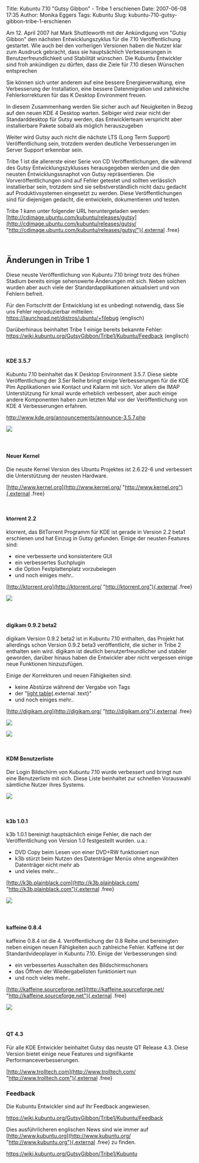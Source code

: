 Title: Kubuntu 7.10 "Gutsy Gibbon" - Tribe 1 erschienen
Date: 2007-06-08 17:35
Author: Monika Eggers
Tags: Kubuntu
Slug: kubuntu-710-gutsy-gibbon-tribe-1-erschienen

Am 12. April 2007 hat Mark Shuttleworth mit der Ankündigung von "Gutsy
Gibbon" den nächsten Entwicklungszyklus für die 7.10 Veröffentlichung
gestartet. Wie auch bei den vorherigen Versionen haben die Nutzer klar
zum Ausdruck gebracht, dass sie hauptsächlich Verbesserungen in
Benutzerfreundlichkeit und Stabilität wünschen. Die Kubuntu Entwickler
sind froh ankündigen zu dürfen, dass die Ziele für 7.10 diesen Wünschen
entsprechen


Sie können sich unter anderem auf eine bessere Energieverwaltung, eine
Verbesserung der Installation, eine bessere Datenmigration und
zahlreiche Fehlerkorrekturen für das K Desktop Environment freuen.


<!--break--><!--break-->

In diesem Zusammenhang werden Sie sicher auch auf Neuigkeiten in Bezug
auf den neuen KDE 4 Desktop warten. Selbiger wird zwar nicht der
Standarddesktop für Gutsy werden, das Entwicklerteam verspricht aber
installierbare Pakete sobald als möglich herauszugeben


Weiter wird Gutsy auch nicht die nächste LTS (Long Term Support)
Veröffentlichung sein, trotzdem werden deutliche Verbesserungen im
Server Support erkennbar sein.


Tribe 1 ist die allererste einer Serie von CD Veröffentlichungen, die
während des Gutsy Entwicklungszyklusses herausgegeben werden und die den
neusten Entwicklungssnaphot von Gutsy repräsentieren. Die
Vorveröffentlichungen sind auf Fehler getestet und sollten verlässlich
installierbar sein, trotzdem sind sie selbstverständlich nicht dazu
gedacht auf Produktivsystemen eingesetzt zu werden. Diese
Veröffentlichungen sind für diejenigen gedacht, die entwickeln,
dokumentieren und testen.


Tribe 1 kann unter folgender URL heruntergeladen werden:
[http://cdimage.ubuntu.com/kubuntu/releases/gutsy](http://cdimage.ubuntu.com/kubuntu/releases/gutsy/ "http://cdimage.ubuntu.com/kubuntu/releases/gutsy/"){.external
.free}


 


Änderungen in Tribe 1
--------------------------------------


Diese neuste Veröffentlichung von Kubuntu 7.10 bringt trotz des frühen
Stadium bereits einige sehenswerte Änderungen mit sich. Neben solchen
wurden aber auch viele der Standardapplikationen aktualisiert und von
Fehlern befreit.


Für den Fortschritt der Entwicklung ist es unbedingt notwendig, dass Sie
uns Fehler reproduzierbar mitteilen:
<https://launchpad.net/distros/ubuntu/+filebug> (englisch)


Darüberhinaus beinhaltet Tribe 1 einige bereits bekannte Fehler:
<https://wiki.kubuntu.org/GutsyGibbon/Tribe1/Kubuntu/Feedback>
(englisch)


 


#### KDE 3.5.7


Kubuntu 7.10 beinhaltet das K Desktop Environment 3.5.7. Diese siebte
Veröffentlichung der 3.5er Reihe bringt einige Verbesserungen für die
KDE Pim Applikationen wie Kontact und Kalarm mit sich. Vor allem die
IMAP Unterstützung für kmail wurde erheblich verbessert, aber auch
einige andere Komponenten haben zum letzten Mal vor der Veröffentlichung
von KDE 4 Verbesserungen erfahren.


<http://www.kde.org/announcements/announce-3.5.7.php>


<a href="http://www.kde.org/announcements/announce-3.5.7.php" class="external free" title="http://www.kde.org/announcements/announce-3.5.7.php" rel="nofollow">  

</a>  

[![](http://www.kubuntu-de.org/files/gutsy_tribe1/desktop.png)](http://www.kubuntu-de.org/files/gutsy_tribe1/desktop.png)


#### 


 


#### Neuer Kernel


Die neuste Kernel Version des Ubuntu Projektes ist 2.6.22-6 und
verbessert die Unterstützung der neusten Hardware.


[http://www.kernel.org](http://www.kernel.org/ "http://www.kernel.org"){.external
.free}


 


#### ktorrent 2.2


ktorrent, das BitTorrent Programm für KDE ist gerade in Version 2.2
beta1 erschienen und hat Einzug in Gutsy gefunden. Einige der neusten
Features sind:


-   eine verbesserte und konsistentere GUI
-   ein verbessertes Suchplugin
-   die Option Festplattenplatz vorzubelegen
-   und noch einiges mehr..


[http://ktorrent.org](http://ktorrent.org/ "http://ktorrent.org"){.external
.free}


<a href="http://ktorrent.org/" class="external free" title="http://ktorrent.org" rel="nofollow">  

</a>[![](http://www.kubuntu-de.org/files/gutsy_tribe1/ktorrent.png)](http://www.kubuntu-de.org/files/gutsy_tribe1/ktorrent.png)


#### 


#### 


 


#### digikam 0.9.2 beta2


digikam Version 0.9.2 beta2 ist in Kubuntu 7.10 enthalten, das Projekt
hat allerdings schon Version 0.9.2 beta3 veröffentlicht, die sicher in
Tribe 2 enthalten sein wird. digikam ist deutlich benutzerfreundlicher
und stabiler geworden, darüber hinaus haben die Entwickler aber nicht
vergessen einige neue Funktionen hinzuzufügen.


Einige der Korrekturen und neuen Fähigkeiten sind:


-   keine Abstürze während der Vergabe von Tags
-   der "[light
    table](http://digikam3rdparty.free.fr/Screenshots/lighttable_v8.png "http://digikam3rdparty.free.fr/Screenshots/lighttable_v8.png"){.external
    .text}"
-   und noch einiges mehr..


[http://digikam.org](http://digikam.org/ "http://digikam.org"){.external
.free}


[![](http://www.kubuntu-de.org/files/gutsy_tribe1/digikam1.png)](http://www.kubuntu-de.org/files/gutsy_tribe1/digikam1.png)


[![](http://www.kubuntu-de.org/files/gutsy_tribe1/digikam2.png)](http://www.kubuntu-de.org/files/gutsy_tribe1/digikam2.png)


 


#### KDM Benutzerliste


Der Login Bildschirm von Kubuntu 7.10 wurde verbessert und bringt nun
eine Benutzerliste mit sich. Diese Liste beinhaltet zur schnellen
Vorauswahl sämtliche Nutzer ihres Systems.


[![](http://www.kubuntu-de.org/files/gutsy_tribe1/kdm.png)](http://www.kubuntu-de.org/files/gutsy_tribe1/kdm.png)


 


#### k3b 1.0.1


k3b 1.0.1 bereinigt hauptsächlich einige Fehler, die nach der
Veröffentlichung von Version 1.0 festgestellt wurden. u.a.:


-   DVD Copy beim Lesen von einer DVD+RW funktioniert nun
-   k3b stürzt beim Nutzen des Datenträger Menüs ohne angewählten
    Datenträger nicht mehr ab
-   und vieles mehr...


[http://k3b.plainblack.com](http://k3b.plainblack.com/ "http://k3b.plainblack.com"){.external
.free}


<a href="http://k3b.plainblack.com/" class="external free" title="http://k3b.plainblack.com" rel="nofollow">  

</a>


[![](http://www.kubuntu-de.org/files/gutsy_tribe1/k3b.png)](http://www.kubuntu-de.org/files/gutsy_tribe1/k3b.png)


#### 


#### 


 


#### kaffeine 0.8.4


kaffeine 0.8.4 ist die 4. Veröffentlichung der 0.8 Reihe und bereinigten
neben einigen neuen Fähigkeiten auch zahlreiche Fehler. Kaffeine ist der
Standardvideoplayer in Kubuntu 7.10. Einige der Verbesserungen sind:


-   ein verbessertes Ausschalten des Bildschirmschoners
-   das Öffnen der Wiedergabelisten funktioniert nun
-   und noch vieles mehr..


[http://kaffeine.sourceforge.net](http://kaffeine.sourceforge.net/ "http://kaffeine.sourceforge.net"){.external
.free}


<a href="http://kaffeine.sourceforge.net/" class="external free" title="http://kaffeine.sourceforge.net" rel="nofollow">  

</a>[![](http://www.kubuntu-de.org/files/gutsy_tribe1/kaffeine.png)](http://www.kubuntu-de.org/files/gutsy_tribe1/kaffeine.png)


#### 


#### 


 


#### QT 4.3


Für alle KDE Entwickler beinhaltet Gutsy das neuste QT Release 4.3.
Diese Version bietet einige neue Features und signifikante
Performanceverbesserungen.


[http://www.trolltech.com](http://www.trolltech.com/ "http://www.trolltech.com"){.external
.free}


<a href="http://www.trolltech.com/" class="external free" title="http://www.trolltech.com" rel="nofollow">  

</a>


### Feedback


Die Kubuntu Entwickler sind auf Ihr Feedback angewiesen.


<https://wiki.kubuntu.org/GutsyGibbon/Tribe1/Kubuntu/Feedback>


Dies ausführlicheren englischen News sind wie immer auf
[http://www.kubuntu.org](http://www.kubuntu.org/ "http://www.kubuntu.org"){.external
.free} zu finden.


<https://wiki.kubuntu.org/GutsyGibbon/Tribe1/Kubuntu>


<!-- end content --><!-- end content -->
